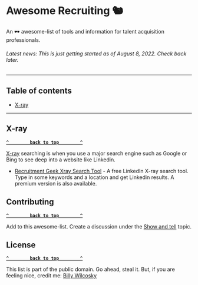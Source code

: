 # Awesome Recruiting 🐿
An 🕶 awesome-list of tools and information for talent acquisition professionals.

###### Latest news: This is just getting started as of August 8, 2022. Check back later.

--------------------

## Table of contents

- [X-ray](#x-ray)

--------------------

## X-ray

**[`^        back to top        ^`](#)**

[X-ray](#) searching is when you use a major search engine such as Google or Bing to see deep into a website like Linkedin. 

- [Recruitment Geek Xray Search Tool](https://recruitmentgeek.com/tools/linkedin) - A free LinkedIn X-ray search tool. Type in some keywords and a location and get Linkedin results. A premium version is also available.

## Contributing

**[`^        back to top        ^`](#)**

Add to this awesome-list. Create a discussion under the [Show and tell](https://github.com/zerosonesfun/awesome-recruiting/discussions/categories/show-and-tell) topic.

## License

**[`^        back to top        ^`](#)**

This list is part of the public domain. Go ahead, steal it. But, if you are feeling nice, credit me: [Billy Wilcosky](https://wilcosky.com)
